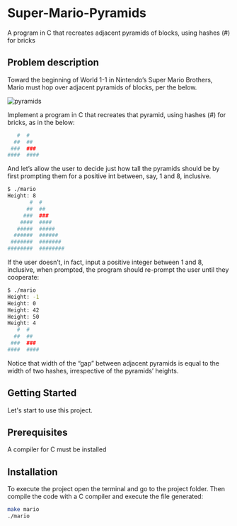 # Super-Mario-Pyramids
A program in C that recreates adjacent pyramids of blocks, using hashes (#) for bricks

## Problem description
Toward the beginning of World 1-1 in Nintendo’s Super Mario Brothers, Mario must hop over adjacent pyramids of blocks, per the below.

![pyramids](https://github.com/cmartinezal/Super-Mario-Pyramids/assets/84383847/89234664-dd7f-4274-8b99-5950ed430272)

Implement a program in C that recreates that pyramid, using hashes (#) for bricks, as in the below:

```sh
   #  #
  ##  ##
 ###  ###
####  ####
```

And let’s allow the user to decide just how tall the pyramids should be by first prompting them for a positive int between, say, 1 and 8, inclusive.

```sh
$ ./mario
Height: 8
       #  #
      ##  ##
     ###  ###
    ####  ####
   #####  #####
  ######  ######
 #######  #######
########  ########
```

If the user doesn’t, in fact, input a positive integer between 1 and 8, inclusive, when prompted, the program should re-prompt the user until they cooperate:

```sh
$ ./mario
Height: -1
Height: 0
Height: 42
Height: 50
Height: 4
   #  #
  ##  ##
 ###  ###
####  ####
```

Notice that width of the “gap” between adjacent pyramids is equal to the width of two hashes, irrespective of the pyramids’ heights.

## Getting Started
Let's start to use this project.

## Prerequisites

A compiler for C must be installed

## Installation

To execute the project open the terminal and go to the project folder. Then compile the code with a C compiler and execute the file generated:

```sh
make mario
./mario
```
